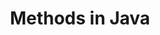 ---
layout: page
title: Methods in Java
permalink: /java/basics/lessons/methods.html
description: "A look at methods in Java"
comments: true
signoff: true
redirect_to:
  - https://automationintesting.com/java/basics/lessons/methods.html
---